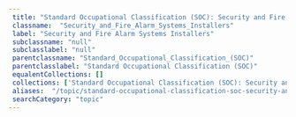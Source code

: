 ```yaml
--- 
 title: "Standard Occupational Classification (SOC): Security and Fire Alarm Systems Installers" 
 classname:  "Security_and_Fire_Alarm_Systems_Installers" 
 label: "Security and Fire Alarm Systems Installers" 
 subclassname: "null" 
 subclasslabel: "null" 
 parentclassname: "Standard_Occupational_Classification_(SOC)" 
 parentclasslabel: "Standard Occupational Classification (SOC)" 
 equalentCollections: [] 
 collections: ['Standard Occupational Classification (SOC): Security and Fire Alarm Systems Installers']
 aliases:  "/topic/standard-occupational-classification-soc-security-and-fire-alarm-systems-installers"  
 searchCategory: "topic" 
---
```

